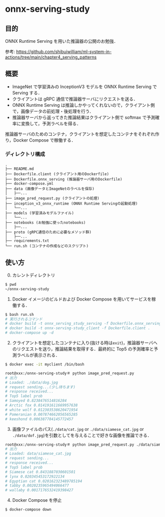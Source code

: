 # onnx-serving-study
## 目的

ONNX Runtime Serving を用いた推論器の公開のお勉強．

参考: https://github.com/shibuiwilliam/ml-system-in-actions/tree/main/chapter4_serving_patterns

## 概要
- ImageNet で学習済みの InceptionV3 モデルを ONNX Runtime Serving で Serving する．
- クライアントは gRPC 通信で推論器サーバにリクエストを送る．
- ONNX Runtime Serving は推論しかやってくれないので，クライアント側で，画像データの前処理・後処理を行う．
- 推論器サーバから返ってきた推論結果はクライアント側で softmax で予測確率に変換して，予測ラベルを得る．

推論器サーバのためのコンテナ，クライアントを想定したコンテナをそれぞれ作り，Docker Compose で稼働する．


### ディレクトリ構成
```
.
├── README.md
├── Dockerfile.client (クライアント用のDockerfile)
├── Dockerfile.onnx_serving (推論器サーバ用のDockerfile)
├── docker-compose.yml
├── data (画像データとImageNetのラベルを保存)
│   ├──...
├── image_pred_request.py (クライアントの処理)
├── inception_v3_onnx_runtime (ONNX Runtime Servingの起動処理)
│   └──...
├── models (学習済みモデルファイル)
│   └──...
├── notebooks (お勉強に使ったnotebooks)
│   ├──...
├── proto (gRPC通信のために必要なメソッド群)
│   ├──...
├── requirements.txt
└── run.sh (コンテナの作成などのスクリプト)
```

## 使い方

0. カレントディレクトリ
```bash
$ pwd
~/onnx-serving-study
```

1. Docker イメージのビルドおよび Docker Compose を用いてサービスを稼働する．
```bash
$ bash run.sh
# 実行されるコマンド
# docker build -t onnx_serving_study_serving -f Dockerfile.onnx_serving .
# docker build -t onnx-serving-study_client -f Dockerfile.client .
# docker-compose up -d
```

2. クライアントを想定したコンテナに入り(抜ける時は`exit`)，推論器サーバへのリクエストを送り，推論結果を取得する．最終的に Top5 の予測確率と予測ラベルが表示される．
```bash
$ docker exec -it myclient /bin/bash
```

```bash
root@xxx:/onnx-serving-study＃ python image_pred_request.py
# 出力
# Loaded: ./data/dog.jpg
# request sending...(少し待ちます)
# response received...
# Top5 label prob
# Samoyed 0.8238476514816284
# Arctic fox 0.014191611669957638
# white wolf 0.012303538620471954
# Pomeranian 0.007874662056565285
# keeshond 0.006387784145772457
```

3. 画像ファイルのパス(`./data/cat.jpg` or `./data/siamese_cat.jpg` or `./data/dof.jpg`)を引数としてを与えることで好きな画像を推論できる．
```bash
root@xxx:/onnx-serving-study＃ python image_pred_request.py ./data/siamese_cat.jpg
# 出力
# Loaded: data/siamese_cat.jpg
# request sending...
# response received...
# Top5 label prob
# Siamese cat 0.8431887030601501
# lynx 0.020345453172922134
# Egyptian cat 0.020162323489785194
# tabby 0.0020235965494066477
# wallaby 0.0017176532419398427
```

4. Docker Compose を停止
```bash
$ docker-compose down
```